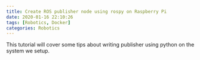 ```yaml
---
title: Create ROS publisher node using rospy on Raspberry Pi
date: 2020-01-16 22:10:26
tags: [Robotics, Docker]
categories: Robotics
---
```


This tutorial will cover some tips about writing publisher using python on the system we setup.